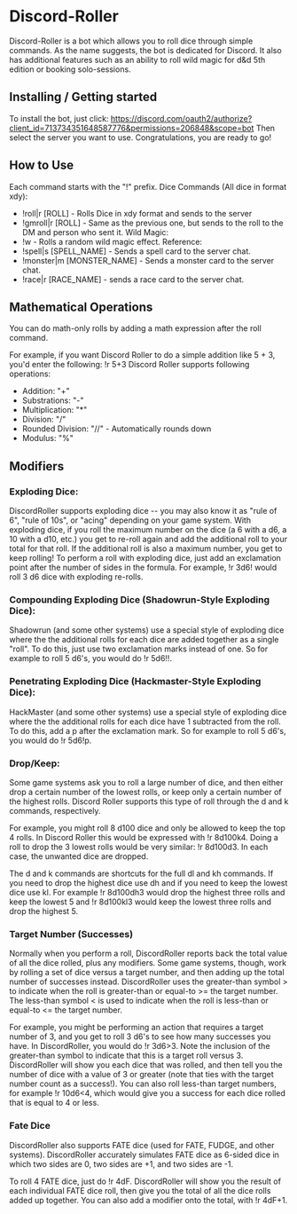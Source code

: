 # Discord-Roller

Discord-Roller is a bot which allows you to roll dice through simple commands. As the name suggests, the bot is dedicated for Discord.
It also has additional features such as an ability to roll wild magic for d&d 5th edition or booking solo-sessions.

## Installing / Getting started

To install the bot, just click: https://discord.com/oauth2/authorize?client_id=713734351648587776&permissions=206848&scope=bot
Then select the server you want to use.
Congratulations, you are ready to go!

## How to Use
Each command starts with the "!" prefix.
Dice Commands (All dice in format xdy):
* !roll|r [ROLL] - Rolls Dice in xdy format and sends to the server
* !gmroll|r [ROLL] - Same as the previous one, but sends to the roll to the DM and person who sent it.
Wild Magic:
* !w - Rolls a random wild magic effect.
Reference:
* !spell|s [SPELL_NAME] - Sends a spell card to the server chat.
* !monster|m [MONSTER_NAME] - Sends a monster card to the server chat.
* !race|r [RACE_NAME] - sends a race card to the server chat.

## Mathematical Operations
You can do math-only rolls by adding a math expression after the roll command.

For example, if you want Discord Roller to do a simple addition like 5 + 3, you'd enter the following:
!r 5+3
Discord Roller supports following operations:
* Addition: "+"
* Substrations: "-"
* Multiplication: "*"
* Division: "/"
* Rounded Division: "//" - Automatically rounds down
* Modulus: "%"


## Modifiers
### Exploding Dice:
DiscordRoller supports exploding dice -- you may also know it as "rule of 6", "rule of 10s", or "acing" depending on your game system. With exploding dice, if you roll the maximum number on the dice (a 6 with a d6, a 10 with a d10, etc.) you get to re-roll again and add the additional roll to your total for that roll. If the additional roll is also a maximum number, you get to keep rolling!
To perform a roll with exploding dice, just add an exclamation point after the number of sides in the formula. For example, !r 3d6! would roll 3 d6 dice with exploding re-rolls.

### Compounding Exploding Dice (Shadowrun-Style Exploding Dice):
Shadowrun (and some other systems) use a special style of exploding dice where the the additional rolls for each dice are added together as a single "roll". To do this, just use two exclamation marks instead of one. So for example to roll 5 d6's, you would do !r 5d6!!.

### Penetrating Exploding Dice (Hackmaster-Style Exploding Dice):
HackMaster (and some other systems) use a special style of exploding dice where the the additional rolls for each dice have 1 subtracted from the roll. To do this, add a p after the exclamation mark. So for example to roll 5 d6's, you would do !r 5d6!p.

### Drop/Keep:
Some game systems ask you to roll a large number of dice, and then either drop a certain number of the lowest rolls, or keep only a certain number of the highest rolls. Discord Roller supports this type of roll through the d and k commands, respectively.

For example, you might roll 8 d100 dice and only be allowed to keep the top 4 rolls. In Discord Roller this would be expressed with !r 8d100k4. Doing a roll to drop the 3 lowest rolls would be very similar: !r 8d100d3. In each case, the unwanted dice are dropped.

The d and k commands are shortcuts for the full dl and kh commands. If you need to drop the highest dice use dh and if you need to keep the lowest dice use kl. For example !r 8d100dh3 would drop the highest three rolls and keep the lowest 5 and !r 8d100kl3 would keep the lowest three rolls and drop the highest 5.

### Target Number (Successes)
Normally when you perform a roll, DiscordRoller reports back the total value of all the dice rolled, plus any modifiers. Some game systems, though, work by rolling a set of dice versus a target number, and then adding up the total number of successes instead. DiscordRoller uses the greater-than symbol > to indicate when the roll is greater-than or equal-to >= the target number. The less-than symbol < is used to indicate when the roll is less-than or equal-to <= the target number.

For example, you might be performing an action that requires a target number of 3, and you get to roll 3 d6's to see how many successes you have. In DiscordRoller, you would do !r 3d6>3. Note the inclusion of the greater-than symbol to indicate that this is a target roll versus 3. DiscordRoller will show you each dice that was rolled, and then tell you the number of dice with a value of 3 or greater (note that ties with the target number count as a success!). You can also roll less-than target numbers, for example !r 10d6<4, which would give you a success for each dice rolled that is equal to 4 or less.

### Fate Dice
DiscordRoller also supports FATE dice (used for FATE, FUDGE, and other systems). DiscordRoller accurately simulates FATE dice as 6-sided dice in which two sides are 0, two sides are +1, and two sides are -1.

To roll 4 FATE dice, just do !r 4dF. DiscordRoller will show you the result of each individual FATE dice roll, then give you the total of all the dice rolls added up together. You can also add a modifier onto the total, with !r 4dF+1.







